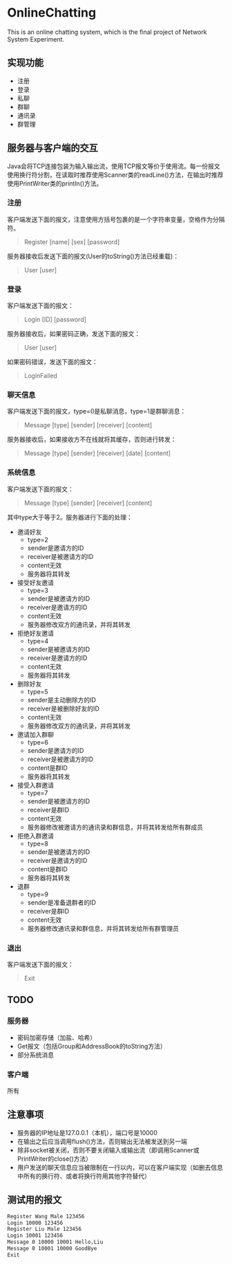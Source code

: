 # OnlineChatting
This is an online chatting system, which is the final project of Network System Experiment.
## 实现功能
+ 注册
+ 登录
+ 私聊
+ 群聊
+ 通讯录
+ 群管理
## 服务器与客户端的交互
Java会将TCP连接包装为输入输出流，使用TCP报文等价于使用流。每一份报文使用换行符分割，在读取时推荐使用Scanner类的readLine()方法，在输出时推荐使用PrintWriter类的println()方法。

### 注册
客户端发送下面的报文，注意使用方括号包裹的是一个字符串变量，空格作为分隔符。
> Register [name] [sex] [password]  

服务器接收后发送下面的报文(User的toString()方法已经重载)：
> User [user]

### 登录
客户端发送下面的报文：
> Login [ID] [password]

服务器接收后，如果密码正确，发送下面的报文：
> User [user]    

如果密码错误，发送下面的报文：
> LoginFailed

### 聊天信息
客户端发送下面的报文，type=0是私聊消息，type=1是群聊消息：
> Message [type] [sender] [receiver] [content]

服务器接收后，如果接收方不在线就将其缓存，否则进行转发：
> Message [type] [sender] [receiver] [date] [content]

### 系统信息
客户端发送下面的报文：
> Message [type] [sender] [receiver] [content]

其中type大于等于2。服务器进行下面的处理：
+ 邀请好友
  + type=2
  + sender是邀请方的ID
  + receiver是被邀请方的ID
  + content无效
  + 服务器将其转发
+ 接受好友邀请
  + type=3
  + sender是被邀请方的ID
  + receiver是邀请方的ID
  + content无效
  + 服务器修改双方的通讯录，并将其转发
+ 拒绝好友邀请
  + type=4
  + sender是被邀请方的ID
  + receiver是邀请方的ID
  + content无效
  + 服务器将其转发 
+ 删除好友
  + type=5
  + sender是主动删除方的ID
  + receiver是被删除好友的ID
  + content无效
  + 服务器修改双方的通讯录，并将其转发
+ 邀请加入群聊
  + type=6
  + sender是邀请方的ID
  + receiver是被邀请方的ID
  + content是群ID
  + 服务器将其转发
+ 接受入群邀请
  + type=7
  + sender是被邀请方的ID
  + receiver是群ID
  + content无效
  + 服务器修改被邀请方的通讯录和群信息，并将其转发给所有群成员
+ 拒绝入群邀请
  + type=8
  + sender是被邀请方的ID
  + receiver是邀请方的ID
  + content是群ID
  + 服务器将其转发
+ 退群
  + type=9
  + sender是准备退群者的ID
  + receiver是群ID
  + content无效
  + 服务器修改通讯录和群信息，并将其转发给所有群管理员
### 退出
客户端发送下面的报文：
> Exit




## TODO
### 服务器
+ 密码加密存储（加盐、哈希）
+ Get报文（包括Group和AddressBook的toString方法）
+ 部分系统消息
### 客户端
所有

## 注意事项
+ 服务器的IP地址是127.0.0.1（本机），端口号是10000
+ 在输出之后应当调用flush()方法，否则输出无法被发送到另一端
+ 除非socket被关闭，否则不要关闭输入或输出流（即调用Scanner或PrintWriter的close()方法）
+ 用户发送的聊天信息应当被限制在一行以内，可以在客户端实现（如删去信息中所有的换行符、或者将换行符用其他字符替代）


## 测试用的报文
```txt
Register Wang Male 123456
Login 10000 123456
Register Liu Male 123456
Login 10001 123456
Message 0 10000 10001 Hello,Liu 
Message 0 10001 10000 GoodBye
Exit
```